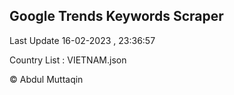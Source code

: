 

## Google Trends Keywords Scraper 
 
Last Update 16-02-2023 , 23:36:57

Country List :
VIETNAM.json



© Abdul Muttaqin 
